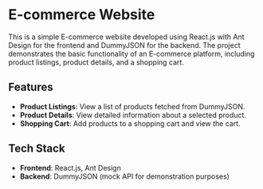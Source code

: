 # E-commerce Website

This is a simple E-commerce website developed using React.js with Ant Design for the frontend and DummyJSON for the backend. The project demonstrates the basic functionality of an E-commerce platform, including product listings, product details, and a shopping cart.

## Features

- **Product Listings**: View a list of products fetched from DummyJSON.
- **Product Details**: View detailed information about a selected product.
- **Shopping Cart**: Add products to a shopping cart and view the cart.

## Tech Stack

- **Frontend**: React.js, Ant Design
- **Backend**: DummyJSON (mock API for demonstration purposes)